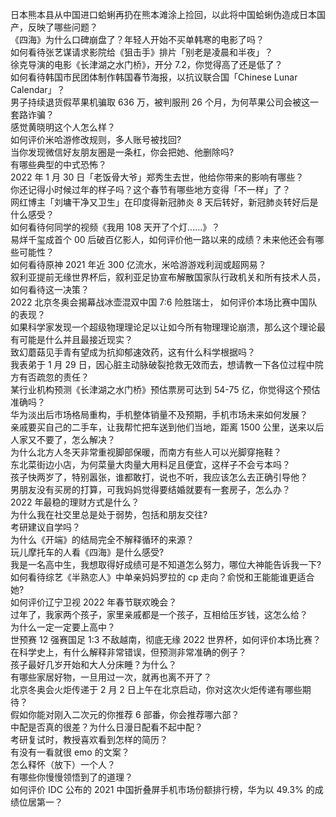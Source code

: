 日本熊本县从中国进口蛤蜊再扔在熊本滩涂上捡回，以此将中国蛤蜊伪造成日本国产，反映了哪些问题？  
《四海》为什么口碑崩盘了？年轻人开始不买单韩寒的电影了吗？  
如何看待张艺谋请求影院给《狙击手》排片「别老是凌晨和半夜」？  
徐克导演的电影《长津湖之水门桥》，开分 7.2，你觉得高了还是低了？  
如何看待韩国市民团体制作韩国春节海报，以抗议联合国「Chinese Lunar Calendar」？  
男子持续退货假苹果机骗取 636 万，被判服刑 26 个月，为何苹果公司会被这一套路诈骗？  
感觉黄晓明这个人怎么样？  
如何评价米哈游修改规则，多人账号被找回?  
当你发现微信好友朋友圈是一条杠，你会把她、他删除吗?  
有哪些典型的中式恐怖？  
2022 年 1 月 30 日「老饭骨大爷」郑秀生去世，他给你带来的影响有哪些？  
你还记得小时候过年的样子吗？这个春节有哪些地方变得「不一样」了？  
网红博主「刘墉干净又卫生」在印度得新冠肺炎 8 天后转好，新冠肺炎转好后是什么感受？  
如何看待何同学的视频《我用 108 天开了个灯......》？  
易烊千玺成首个 00 后破百亿影人，如何评价他一路以来的成绩？未来他还会有哪些可能性？  
如何看待原神 2021 年近 300 亿流水，米哈游游戏利润或超网易？  
叙利亚提前无缘世界杯后，叙利亚足协宣布解散国家队行政机关和所有技术人员，如何看待这一决策？  
2022 北京冬奥会揭幕战冰壶混双中国 7:6 险胜瑞士， 如何评价本场比赛中国队的表现？  
如果科学家发现一个超级物理理论足以让如今所有物理理论崩溃，那么这个理论最有可能是什么并且最接近现实？  
致幻蘑菇见手青有望成为抗抑郁速效药，这有什么科学根据吗？  
我表弟于 1 月 29 日，因心脏主动脉破裂抢救无效而去，想请教一下各位过程中院方有否疏忽的责任？  
某行业机构预测《长津湖之水门桥》预估票房可达到 54-75 亿，你觉得这个预估准确吗？  
华为淡出后市场格局重构，手机整体销量不及预期，手机市场未来如何发展？  
亲戚要买自己的二手车，让我帮忙把车送到他们当地，距离 1500 公里，送来以后人家又不要了，怎么解决？  
为什么北方人冬天非常重视脚部保暖，而南方有些人可以光脚穿拖鞋？  
东北菜街边小店，为何菜量大肉量大用料足且便宜，这样子不会亏本吗？  
孩子快两岁了，特别嚣张，谁都敢打，说也不听，我应该怎么去正确引导他？  
男朋友没有买房的打算，可我妈妈觉得要结婚就要有一套房子，怎么办？  
2022 年最稳的理财方式是什么？  
为什么我在社交里总是处于弱势，包括和朋友交往?  
考研建议自学吗？  
为什么《开端》的结局完全不解释循环的来源？  
玩儿摩托车的人看《四海》是什么感受?  
我是一名高中生，我想取得好成绩可是不知道怎么努力，哪位大神能告诉我一下?  
如何看待综艺《半熟恋人》中单亲妈妈罗拉的 cp 走向？俞悦和王能能谁更适合她?  
如何评价辽宁卫视 2022 年春节联欢晚会？  
过年了，我家两个孩子，家里亲戚都是一个孩子，互相给压岁钱，这怎么给？  
为什么一定一定要上高中？  
世预赛 12 强赛国足 1:3 不敌越南，彻底无缘 2022 世界杯，如何评价本场比赛？  
在科学史上，有什么解释非常错误，但预测非常准确的例子？  
孩子最好几岁开始和大人分床睡？为什么？  
有哪些家居好物，一旦用过一次，就再也离不开了？  
北京冬奥会火炬传递于 2 月 2 日上午在北京启动，你对这次火炬传递有哪些期待？  
假如你能对刚入二次元的你推荐 6 部番，你会推荐哪六部？  
中配是否真的很差？为什么日漫日配看不起中配？  
考研复试时，教授喜欢看到怎样的简历？  
有没有一看就很 emo 的文案？  
怎么释怀（放下）一个人？  
有哪些你慢慢领悟到了的道理？  
如何评价 IDC 公布的 2021 中国折叠屏手机市场份额排行榜，华为以 49.3% 的成绩位居第一？  
